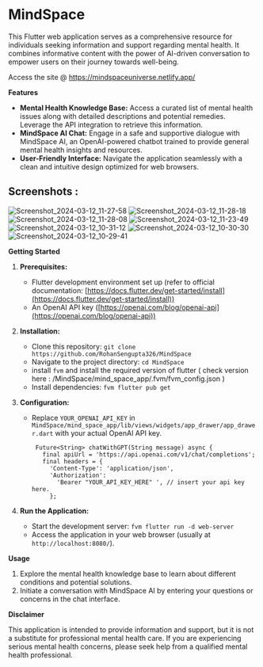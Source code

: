 # MindSpace 

This Flutter web application serves as a comprehensive resource for individuals seeking information and support regarding mental health. It combines informative content with the power of AI-driven conversation to empower users on their journey towards well-being.

Access the site @ https://mindspaceuniverse.netlify.app/

**Features**

- **Mental Health Knowledge Base:** Access a curated list of mental health issues along with detailed descriptions and potential remedies. Leverage the API integration to retrieve this information.
- **MindSpace AI Chat:** Engage in a safe and supportive dialogue with MindSpace AI, an OpenAI-powered chatbot trained to provide general mental health insights and resources.
- **User-Friendly Interface:** Navigate the application seamlessly with a clean and intuitive design optimized for web browsers.

## Screenshots :
![Screenshot_2024-03-12_11-27-58](https://github.com/RohanSengupta326/MindSpace/assets/64458868/de44bd57-eca0-4124-85b6-9e94564ac119)
![Screenshot_2024-03-12_11-28-18](https://github.com/RohanSengupta326/MindSpace/assets/64458868/1249a149-792a-4541-b5c4-eb67aa5b2f90)
![Screenshot_2024-03-12_11-28-08](https://github.com/RohanSengupta326/MindSpace/assets/64458868/92f8ba91-fae0-4c2f-bc4c-c261af0e49f0)
![Screenshot_2024-03-12_11-23-49](https://github.com/RohanSengupta326/MindSpace/assets/64458868/a6840516-b211-4247-b3e2-1e231760d8ba)
![Screenshot_2024-03-12_10-31-12](https://github.com/RohanSengupta326/MindSpace/assets/64458868/4d13c238-aeb2-4061-ae16-8c8559f09030)
![Screenshot_2024-03-12_10-30-30](https://github.com/RohanSengupta326/MindSpace/assets/64458868/eb426e61-e507-43ac-b639-39561cdcd499)
![Screenshot_2024-03-12_10-29-41](https://github.com/RohanSengupta326/MindSpace/assets/64458868/35a9540f-c52f-47e5-acc4-50533e43c61e)



**Getting Started**

1. **Prerequisites:**
   - Flutter development environment set up (refer to official documentation: [https://docs.flutter.dev/get-started/install](https://docs.flutter.dev/get-started/install))
   - An OpenAI API key ([https://openai.com/blog/openai-api](https://openai.com/blog/openai-api))

2. **Installation:**
   - Clone this repository: `git clone https://github.com/RohanSengupta326/MindSpace`
   - Navigate to the project directory: `cd MindSpace`
   - install ` fvm ` and install the required version of flutter ( check version here : /MindSpace/mind_space_app/.fvm/fvm_config.json )
   - Install dependencies: `fvm flutter pub get`

3. **Configuration:**
   - Replace `YOUR_OPENAI_API_KEY` in `MindSpace/mind_space_app/lib/views/widgets/app_drawer/app_drawer.dart` with your actual OpenAI API key.
     ```
      Future<String> chatWithGPT(String message) async {
        final apiUrl = 'https://api.openai.com/v1/chat/completions';
        final headers = {
          'Content-Type': 'application/json',
          'Authorization':
            'Bearer "YOUR_API_KEY_HERE" ', // insert your api key here. 
          };
     ```

4. **Run the Application:**
   - Start the development server: `fvm flutter run -d web-server`
   - Access the application in your web browser (usually at `http://localhost:8080/`).

**Usage**

1. Explore the mental health knowledge base to learn about different conditions and potential solutions.
2. Initiate a conversation with MindSpace AI by entering your questions or concerns in the chat interface.

**Disclaimer**

This application is intended to provide information and support, but it is not a substitute for professional mental health care. If you are experiencing serious mental health concerns, please seek help from a qualified mental health professional.


